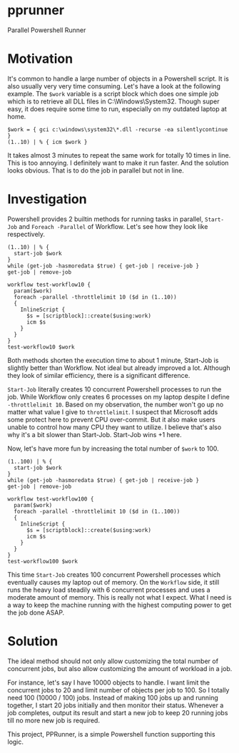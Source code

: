 # pprunner
Parallel Powershell Runner

Motivation
===============
It's common to handle a large number of objects in a Powershell script. It is also usually very very time consuming. Let's have a look at the following example. The `$work` variable is a script block which does one simple job which is to retrieve all DLL files in C:\Windows\System32. Though super easy, it does require some time to run, especially on my outdated laptop at home.
```
$work = { gci c:\windows\system32\*.dll -recurse -ea silentlycontinue }
(1..10) | % { icm $work }
```
It takes almost 3 minutes to repeat the same work for totally 10 times in line. This is too annoying. I definitely want to make it run faster. And the solution looks obvious. That is to do the job in parallel but not in line.

Investigation
===============
Powershell provides 2 builtin methods for running tasks in parallel, `Start-Job` and `Foreach -Parallel` of Workflow. Let's see how they look like respectively.
```
(1..10) | % {
  start-job $work
}
while (get-job -hasmoredata $true) { get-job | receive-job }
get-job | remove-job

workflow test-workflow10 {
  param($work)
  foreach -parallel -throttlelimit 10 ($d in (1..10))
  {
    InlineScript {
      $s = [scriptblock]::create($using:work)
      icm $s
    }
  }
}
test-workflow10 $work
```
Both methods shorten the execution time to about 1 minute, Start-Job is slightly better than Workflow. Not ideal but already improved a lot. Although they look of similar efficiency, there is a significant difference.

`Start-Job` literally creates 10 concurrent Powershell processes to run the job. While Workflow only creates 6 processes on my laptop despite I define `-throttlelimit 10`. Based on my observation, the number won't go up no matter what value I give to `throttlelimit`. I suspect that Microsoft adds some protect here to prevent CPU over-commit. But it also make users unable to control how many CPU they want to utilize. I believe that's also why it's a bit slower than Start-Job. Start-Job wins +1 here.

Now, let's have more fun by increasing the total number of `$work` to 100.
```
(1..100) | % {
  start-job $work
}
while (get-job -hasmoredata $true) { get-job | receive-job }
get-job | remove-job

workflow test-workflow100 {
  param($work)
  foreach -parallel -throttlelimit 10 ($d in (1..100))
  {
    InlineScript {
      $s = [scriptblock]::create($using:work)
      icm $s
    }
  }
}
test-workflow100 $work
```
This time `Start-Job` creates 100 concurrent Powershell processes which eventually causes my laptop out of memory. On the `Workflow` side, it still runs the heavy load steadily with 6 concurrent processes and uses a moderate amount of memory. This is really not what I expect. What I need is a way to keep the machine running with the highest computing power to get the job done ASAP. 

Solution
===============
The ideal method should not only allow customizing the total number of concurrent jobs, but also allow customizing the amount of workload in a job.

For instance, let's say I have 10000 objects to handle. I want limit the concurrent jobs to 20 and limit number of objects per job to 100. So I totally need 100 (10000 / 100) jobs. Instead of making 100 jobs up and running together, I start 20 jobs initially and then monitor their status. Whenever a job completes, output its result and start a new job to keep 20 running jobs till no more new job is required.

This project, PPRunner, is a simple Powershell function supporting this logic.
